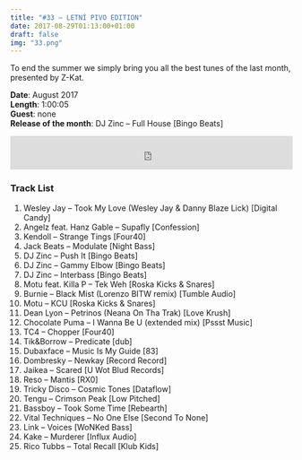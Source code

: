 ```yaml
---
title: "#33 – LETNÍ PIVO EDITION"
date: 2017-08-29T01:13:00+01:00
draft: false
img: "33.png"
---
```


To end the summer we simply bring you all the best tunes of the last month, presented by Z-Kat.

**Date**: August 2017  
**Length**: 1:00:05  
**Guest**: none  
**Release of the month**: DJ Zinc – Full House [Bingo Beats]

<div>
<iframe width="100%" height="60" src="https://www.mixcloud.com/widget/iframe/?hide_cover=1&mini=1&feed=%2Fzkat%2Fmasquerave-podcast-33-letn%C3%AD-pivo-edition%2F" frameborder="0" ></iframe>
</div>

### Track List

1. Wesley Jay – Took My Love (Wesley Jay & Danny Blaze Lick) [Digital Candy]
2. Angelz feat. Hanz Gable – Supafly [Confession]
3. Kendoll – Strange Tings [Four40]
4. Jack Beats – Modulate [Night Bass]
5. DJ Zinc – Push It [Bingo Beats]
6. DJ Zinc – Gammy Elbow [Bingo Beats]
7. DJ Zinc – Interbass [Bingo Beats]
8. Motu feat. Killa P – Tek Weh [Roska Kicks & Snares]
9. Burnie – Black Mist (Lorenzo BITW remix) [Tumble Audio]
10. Motu – KCU [Roska Kicks & Snares]
11. Dean Lyon – Petrinos (Neana On Tha Trak) [Love Krush]
12. Chocolate Puma – I Wanna Be U (extended mix) [Pssst Music]
13. TC4 – Chopper [Four40]
14. Tik&Borrow – Predicate [dub]
15. Dubaxface – Music Is My Guide [83]
16. Dombresky – Newkay [Record Record]
17. Jaikea – Scared [U Wot Blud Records]
18. Reso – Mantis [RX0]
19. Tricky Disco – Cosmic Tones [Dataflow]
20. Tengu – Crimson Peak [Low Pitched]
21. Bassboy – Took Some Time [Rebearth]
22. Vital Techniques – No One Else [Second To None]
23. Link – Voices [WoNKed Bass]
24. Kake – Murderer [Influx Audio]
25. Rico Tubbs – Total Recall [Klub Kids]
